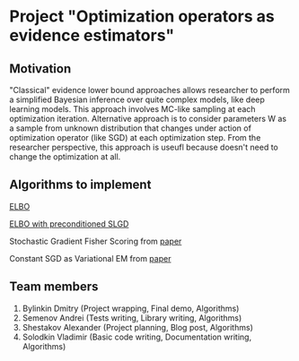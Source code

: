 # Project "Optimization operators as evidence estimators"


## Motivation 
"Classical" evidence lower bound approaches allows researcher to perform a simplified Bayesian inference over quite complex models, like deep learning models. This approach involves MC-like sampling at each optimization iteration. Alternative approach is to consider parameters W as a sample from unknown distribution that changes under action of optimization operator (like SGD) at each optimization step. From the researcher perspective, this approach is useufl because doesn't need to change the optimization at all.

## Algorithms to implement 
[ELBO](https://arxiv.org/pdf/1504.01344)

[ELBO with preconditioned SLGD](https://icml.cc/2011/papers/398_icmlpaper.pdf)

Stochastic Gradient Fisher Scoring from [paper](https://www.jmlr.org/papers/volume18/17-214/17-214.pdf)

Constant SGD as Variational EM from [paper](https://www.jmlr.org/papers/volume18/17-214/17-214.pdf)

## Team members
1. Bylinkin Dmitry (Project wrapping, Final demo, Algorithms)
2. Semenov Andrei (Tests writing, Library writing, Algorithms)
3. Shestakov Alexander (Project planning, Blog post, Algorithms)
4. Solodkin Vladimir (Basic code writing, Documentation writing, Algorithms)
